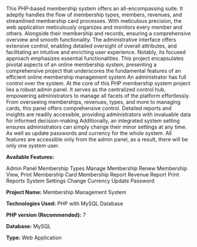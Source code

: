 This PHP-based membership system offers an all-encompassing suite. It adeptly handles the flow of membership types, members, revenues, and streamlined membership card processes. With meticulous precision, the web application meticulously organizes and monitors every member and others. Alongside their membership and records, ensuring a comprehensive overview and smooth functionality. The administrative interface offers extensive control, enabling detailed oversight of overall attributes, and facilitating an intuitive and enriching user experience. Notably, its focused approach emphasizes essential functionalities. This project encapsulates pivotal aspects of an online membership system, presenting a comprehensive project that underscores the fundamental features of an efficient online membership management system
An administrator has full control over the system. At the core of this PHP membership system project lies a robust admin panel. It serves as the centralized control hub, empowering administrators to manage all facets of the platform effortlessly. From overseeing memberships, revenues, types, and more to managing cards, this panel offers comprehensive control. Detailed reports and insights are readily accessible, providing administrators with invaluable data for informed decision-making Additionally, an integrated system setting ensures administrators can simply change their minor settings at any time. As well as update passwords and currency for the whole system. All features are accessible only from the admin panel, as a result, there will be only one system user.


**Available Features:**

Admin Panel
Membership Types
Manage Membership
Renew Membership
View, Print Membership Card
Membership Report
Revenue Report
Print Reports
System Settings
Change Currency
Update Password


**Project Name:** Membership Management System 

**Technologies Used:** PHP with MySQL Database 

**PHP version (Recommended):** 7 

**Database:** MySQL

**Type:** Web Application

